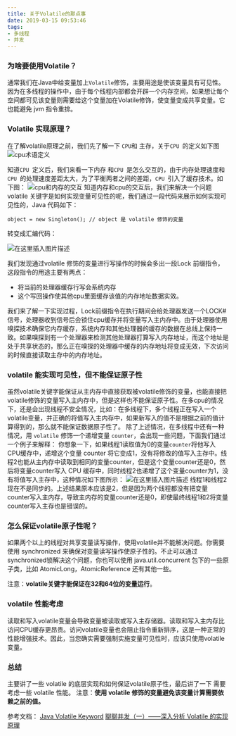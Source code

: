 ```yaml
---
title: 关于Volatile的那点事
date: 2019-03-15 09:53:46
tags:
- 多线程
- 并发
---
```

### 为啥要使用Volatile？

通常我们在Java中给变量加上`Volatile`修饰，主要用途是使该变量具有可见性。因为在多线程的操作中，由于每个线程内部都会开辟一个内存空间，如果想让每个空间都可见该变量则需要给这个变量加在Volatile修饰，使变量变成共享变量。它也能避免 jvm 指令重排。
### Volatile 实现原理？

在了解volatile原理之前，我们先了解一下 `CPU`和 主存，关于`CPU `的定义如下图
![cpu术语定义](https://img.mupaie.com/20190301100135878.png)

知道`CPU `定义后，我们来看一下内存 和`CPU `是怎么交互的，由于内存处理速度和`CPU `的处理速度差距太大，为了平衡两者之间的差距，`CPU `引入了缓存技术。如下图：
![cpu和内存的交互](https://img.mupaie.com/20190301101210752.png)
	知道内存和cpu的交互后，我们来解决一个问题 volatile 关键字是如何实现变量可见性的呢，我们通过一段代码来展示如何实现可见性的，Java 代码如下：

```
object = new Singleton(); // object 是 volatile 修饰的变量
```

转变成汇编代码：

 ![在这里插入图片描述](https://img.mupaie.com/20190301100533374.png)

我们发现通过volatile 修饰的变量进行写操作的时候会多出一段Lock 前缀指令，这段指令的用途主要有两点：

* 将当前的处理器缓存行写会系统内存
* 这个写回操作使其他cpu里面缓存该值的内存地址数据实效。

我们来了解一下实现过程，Lock前缀指令在执行期间会给处理器发送一个LOCK#信号，处理器收到信号后会锁住cpu缓存并将变量写入主内存中。由于处理器使用嗅探技术确保它内存缓存，系统内存和其他处理器的缓存的数据在总线上保持一致。如果嗅探到有一个处理器来检测其他处理器打算写入内存地址，而这个地址是处于共享状态的，那么正在嗅探的处理器中缓存的内存地址将变成无效，下次访问的时候直接读取主存中的内存地址。

### volatile 能实现可见性，但不能保证原子性

虽然volatile关键字能保证从主内存中直接获取被volatile修饰的变量，也能直接把volatile修饰的变量写入主内存中，但是这样也不能保证原子性。在多cpu的情况下，还是会出现线程不安全情况，比如：在多线程下，多个线程正在写入一个volatile变量，并正确的将值写入主内存中，如果新写入的值不是根据之前的值计算得到的，那么就不能保证数据原子性了。
除了上述情况，在多线程中还有一种情况，用 `volatile` 修饰一个递增变量 `counter`，会出现一些问题，下面我们通过一个例子来解释：
你想象一下，如果线程1读取值为0的变量`counter`将他写入CPU缓存中，递增这个变量 counter 将它变成1，没有将修改的值写入主存中。线程2也能从主内存中读取到相同的变量counter，但是这个变量counter还是0，然后将变量counter写入 CPU 缓存中，同时线程2也递增了这个变量counter为1，没有将值写入主存中，这种情况如下图所示：
![在这里插入图片描述](https://img.mupaie.com/20190301144702874.png)
线程1和线程2现在不是同步的。上述结果原本应该是2，但是因为两个线程都没有把变量counter写入主内存，导致主内存的变量counter还是0，即使最终线程1和2将变量counter写入主存也是错误的。

### 怎么保证volatile原子性呢？

如果两个以上的线程对共享变量读写操作，使用volatile并不能解决问题。你需要使用 synchronized 来确保对变量读写操作使原子性的。不止可以通过synchronized锁解决这个问题，你也可以使用 java.util.concurrent 包下的一些原子类，比如 AtomicLong，AtomicReference 还有其他一些。

注意：**volatile关键字能保证在32和64位的变量运行**。

### volatile 性能考虑

读取和写入volatile变量会导致变量被读取或写入主存储器。读取和写入主内存比访问CPU缓存更昂贵。访问volatile变量也会阻止指令重新排序，这是一种正常的性能增强技术。因此，当您确实需要强制实施变量可见性时，应该只使用volatile变量。

### 总结

主要讲了一些 volatile 的底层实现和如何保证volatile原子性，最后讲了一下 需要考虑一些 volatile 性能。
注意：__使用 volatile 修饰的变量避免该变量计算需要依赖之前的值。__

参考文档：
[Java Volatile Keyword](http://tutorials.jenkov.com/java-concurrency/volatile.html)
[聊聊并发（一）——深入分析 Volatile 的实现原理](https://www.infoq.cn/article/ftf-java-volatile)